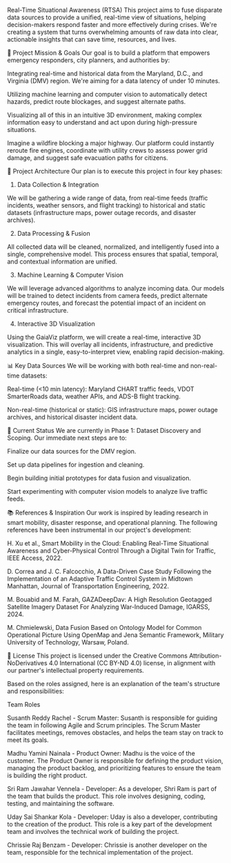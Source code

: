  Real-Time Situational Awareness (RTSA)
This project aims to fuse disparate data sources to provide a unified, real-time view of situations, helping decision-makers respond faster and more effectively during crises. We're creating a system that turns overwhelming amounts of raw data into clear, actionable insights that can save time, resources, and lives.

🎯 Project Mission & Goals
Our goal is to build a platform that empowers emergency responders, city planners, and authorities by:

Integrating real-time and historical data from the Maryland, D.C., and Virginia (DMV) region. We're aiming for a data latency of under 10 minutes.

Utilizing machine learning and computer vision to automatically detect hazards, predict route blockages, and suggest alternate paths.

Visualizing all of this in an intuitive 3D environment, making complex information easy to understand and act upon during high-pressure situations.

Imagine a wildfire blocking a major highway. Our platform could instantly reroute fire engines, coordinate with utility crews to assess power grid damage, and suggest safe evacuation paths for citizens.

🔧 Project Architecture
Our plan is to execute this project in four key phases:

1. Data Collection & Integration

We will be gathering a wide range of data, from real-time feeds (traffic incidents, weather sensors, and flight tracking) to historical and static datasets (infrastructure maps, power outage records, and disaster archives).

2. Data Processing & Fusion

All collected data will be cleaned, normalized, and intelligently fused into a single, comprehensive model. This process ensures that spatial, temporal, and contextual information are unified.

3. Machine Learning & Computer Vision

We will leverage advanced algorithms to analyze incoming data. Our models will be trained to detect incidents from camera feeds, predict alternate emergency routes, and forecast the potential impact of an incident on critical infrastructure.

4. Interactive 3D Visualization

Using the GaiaViz platform, we will create a real-time, interactive 3D visualization. This will overlay all incidents, infrastructure, and predictive analytics in a single, easy-to-interpret view, enabling rapid decision-making.

📊 Key Data Sources
We will be working with both real-time and non-real-time datasets:

Real-time (<10 min latency): Maryland CHART traffic feeds, VDOT SmarterRoads data, weather APIs, and ADS-B flight tracking.

Non-real-time (historical or static): GIS infrastructure maps, power outage archives, and historical disaster incident data.

🚀 Current Status
We are currently in Phase 1: Dataset Discovery and Scoping. Our immediate next steps are to:

Finalize our data sources for the DMV region.

Set up data pipelines for ingestion and cleaning.

Begin building initial prototypes for data fusion and visualization.

Start experimenting with computer vision models to analyze live traffic feeds.

📚 References & Inspiration
Our work is inspired by leading research in smart mobility, disaster response, and operational planning. The following references have been instrumental in our project's development:

H. Xu et al., Smart Mobility in the Cloud: Enabling Real-Time Situational Awareness and Cyber-Physical Control Through a Digital Twin for Traffic, IEEE Access, 2022.

D. Correa and J. C. Falcocchio, A Data-Driven Case Study Following the Implementation of an Adaptive Traffic Control System in Midtown Manhattan, Journal of Transportation Engineering, 2022.

M. Bouabid and M. Farah, GAZADeepDav: A High Resolution Geotagged Satellite Imagery Dataset For Analyzing War-Induced Damage, IGARSS, 2024.

M. Chmielewski, Data Fusion Based on Ontology Model for Common Operational Picture Using OpenMap and Jena Semantic Framework, Military University of Technology, Warsaw, Poland.

📌 License
This project is licensed under the Creative Commons Attribution-NoDerivatives 4.0 International (CC BY-ND 4.0) license, in alignment with our partner's intellectual property requirements.

Based on the roles assigned, here is an explanation of the team's structure and responsibilities:

Team Roles

Susanth Reddy Rachel - Scrum Master: Susanth is responsible for guiding the team in following Agile and Scrum principles. The Scrum Master facilitates meetings, removes obstacles, and helps the team stay on track to meet its goals.

Madhu Yamini Nainala - Product Owner: Madhu is the voice of the customer. The Product Owner is responsible for defining the product vision, managing the product backlog, and prioritizing features to ensure the team is building the right product.

Sri Ram Jawahar Vennela - Developer: As a developer, Shri Ram is part of the team that builds the product. This role involves designing, coding, testing, and maintaining the software.

Uday Sai Shankar Kola - Developer: Uday is also a developer, contributing to the creation of the product. This role is a key part of the development team and involves the technical work of building the project.

Chrissie Raj Benzam - Developer: Chrissie is another developer on the team, responsible for the technical implementation of the project.
